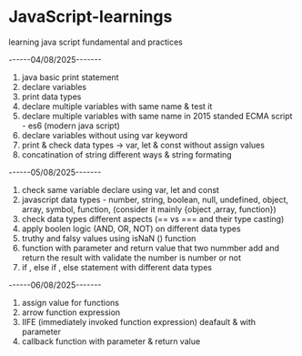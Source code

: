 # JavaScript-learnings
learning java script fundamental and practices

------04/08/2025-------
1. java basic print statement
2. declare variables
3. print data types
4. declare multiple variables with same name & test it
5. declare multiple variables with same name in 2015 standed ECMA script - es6 (modern java script)
6. declare variables without using var keyword 
7. print & check data types -> var, let & const without assign values 
8. concatination of string different ways & string formating


------05/08/2025-------
1. check same variable declare using var, let and const
2. javascript data types - number, string, boolean, null, undefined, object, array, symbol, function,  (consider it mainly {object ,array, function})
3. check data types different aspects (== vs ===  and their type casting)
4. apply boolen logic (AND, OR, NOT) on different data types
5. truthy and falsy values using isNaN  () function 
6. function with parameter and return value that two nummber add and return the result with validate the number is number or not
7. if , else if , else statement with different data types

------06/08/2025-------
1. assign value for functions 
2. arrow function expression 
3. IIFE (immediately invoked function expression) deafault & with parameter
4. callback function with parameter & return value

